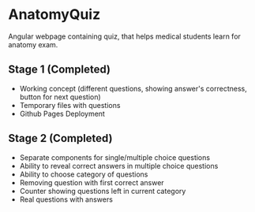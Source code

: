 # AnatomyQuiz

Angular webpage containing quiz, that helps medical students learn for anatomy exam.

## Stage 1 (Completed)

- Working concept (different questions, showing answer's correctness, button for next question)
- Temporary files with questions
- Github Pages Deployment 

## Stage 2 (Completed)

- Separate components for single/multiple choice questions
- Ability to reveal correct answers in multiple choice questions
- Ability to choose category of questions
- Removing question with first correct answer
- Counter showing questions left in current category
- Real questions with answers

